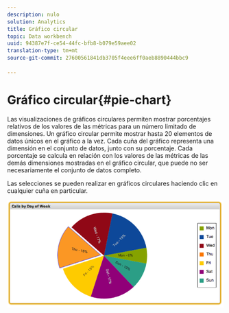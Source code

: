 ```yaml
---
description: nulo
solution: Analytics
title: Gráfico circular
topic: Data workbench
uuid: 94387e7f-ce54-44fc-bfb8-b079e59aee02
translation-type: tm+mt
source-git-commit: 27600561841db3705f4eee6ff0aeb8890444bbc9

---
```



# Gráfico circular{#pie-chart}

Las visualizaciones de gráficos circulares permiten mostrar porcentajes relativos de los valores de las métricas para un número limitado de dimensiones. Un gráfico circular permite mostrar hasta 20 elementos de datos únicos en el gráfico a la vez. Cada cuña del gráfico representa una dimensión en el conjunto de datos, junto con su porcentaje. Cada porcentaje se calcula en relación con los valores de las métricas de las demás dimensiones mostradas en el gráfico circular, que puede no ser necesariamente el conjunto de datos completo.

Las selecciones se pueden realizar en gráficos circulares haciendo clic en cualquier cuña en particular.

![](assets/pie_chart.png)
